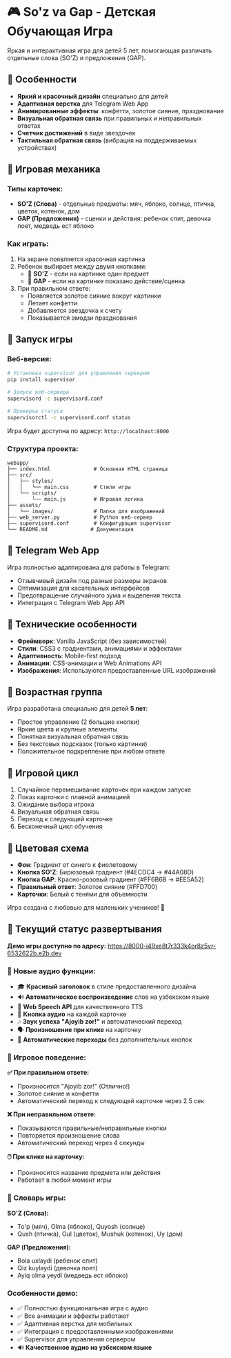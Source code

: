 # 🎮 So'z va Gap - Детская Обучающая Игра

Яркая и интерактивная игра для детей 5 лет, помогающая различать отдельные слова (SO'Z) и предложения (GAP).

## 🌟 Особенности

- **Яркий и красочный дизайн** специально для детей
- **Адаптивная верстка** для Telegram Web App
- **Анимированные эффекты**: конфетти, золотое сияние, празднование
- **Визуальная обратная связь** при правильных и неправильных ответах
- **Счетчик достижений** в виде звездочек
- **Тактильная обратная связь** (вибрация на поддерживаемых устройствах)

## 🎯 Игровая механика

### Типы карточек:
- **SO'Z (Слова)** - отдельные предметы: мяч, яблоко, солнце, птичка, цветок, котенок, дом
- **GAP (Предложения)** - сценки и действия: ребенок спит, девочка поет, медведь ест яблоко

### Как играть:
1. На экране появляется красочная картинка
2. Ребенок выбирает между двумя кнопками:
   - 🔵 **SO'Z** - если на картинке один предмет
   - 🔴 **GAP** - если на картинке показано действие/сценка
3. При правильном ответе:
   - Появляется золотое сияние вокруг картинки
   - Летает конфетти
   - Добавляется звездочка к счету
   - Показывается эмодзи празднования

## 🚀 Запуск игры

### Веб-версия:
```bash
# Установка supervisor для управления сервером
pip install supervisor

# Запуск веб-сервера
supervisord -c supervisord.conf

# Проверка статуса
supervisorctl -c supervisord.conf status
```

Игра будет доступна по адресу: `http://localhost:8000`

### Структура проекта:
```
webapp/
├── index.html              # Основная HTML страница
├── src/
│   ├── styles/
│   │   └── main.css        # Стили игры
│   └── scripts/
│       └── main.js         # Игровая логика
├── assets/
│   └── images/             # Папка для изображений
├── web_server.py           # Python веб-сервер
├── supervisord.conf        # Конфигурация supervisor
└── README.md              # Документация
```

## 📱 Telegram Web App

Игра полностью адаптирована для работы в Telegram:
- Отзывчивый дизайн под разные размеры экранов
- Оптимизация для касательных интерфейсов
- Предотвращение случайного зума и выделения текста
- Интеграция с Telegram Web App API

## 🎨 Технические особенности

- **Фреймворк**: Vanilla JavaScript (без зависимостей)
- **Стили**: CSS3 с градиентами, анимациями и эффектами
- **Адаптивность**: Mobile-first подход
- **Анимации**: CSS-анимации и Web Animations API
- **Изображения**: Используются предоставленные URL изображений

## 👶 Возрастная группа

Игра разработана специально для детей **5 лет**:
- Простое управление (2 большие кнопки)
- Яркие цвета и крупные элементы
- Понятная визуальная обратная связь
- Без текстовых подсказок (только картинки)
- Положительное подкрепление при любом ответе

## 🔄 Игровой цикл

1. Случайное перемешивание карточек при каждом запуске
2. Показ карточки с плавной анимацией
3. Ожидание выбора игрока
4. Визуальная обратная связь
5. Переход к следующей карточке
6. Бесконечный цикл обучения

## 🌈 Цветовая схема

- **Фон**: Градиент от синего к фиолетовому
- **Кнопка SO'Z**: Бирюзовый градиент (#4ECDC4 → #44A08D)  
- **Кнопка GAP**: Красно-розовый градиент (#FF6B6B → #EE5A52)
- **Правильный ответ**: Золотое сияние (#FFD700)
- **Карточки**: Белый с тенями для объемности

Игра создана с любовью для маленьких учеников! 🌟

## 🚀 Текущий статус развертывания

**Демо игры доступно по адресу:** https://8000-i49xe8t7r333k4or8z5vr-6532622b.e2b.dev

### 🎵 Новые аудио функции:
- 🎓 **Красивый заголовок** в стиле предоставленного дизайна  
- 🔊 **Автоматическое воспроизведение** слов на узбекском языке
- 🎤 **Web Speech API** для качественного TTS
- 📢 **Кнопка аудио** на каждой карточке
- 🎶 **Звук успеха "Ajoyib zor!"** и автоматический переход
- 🗣️ **Произношение при клике** на карточку
- 🔄 **Автоматические переходы** без дополнительных кнопок

### 🎯 Игровое поведение:
**✅ При правильном ответе:**
- Произносится "Ajoyib zor!" (Отлично!)
- Золотое сияние и конфетти
- Автоматический переход к следующей карточке через 2.5 сек

**❌ При неправильном ответе:** 
- Показываются правильные/неправильные кнопки
- Повторяется произношение слова
- Автоматический переход через 4 секунды

**🖱️ При клике на карточку:**
- Произносится название предмета или действия
- Работает в любой момент игры

### 🎯 Словарь игры:
**SO'Z (Слова):**
- To'p (мяч), Olma (яблоко), Quyosh (солнце)
- Qush (птичка), Gul (цветок), Mushuk (котенок), Uy (дом)

**GAP (Предложения):**
- Bola uxlaydi (ребенок спит)
- Qiz kuylaydi (девочка поет)  
- Ayiq olma yeydi (медведь ест яблоко)

### Особенности демо:
- ✅ Полностью функциональная игра с аудио
- ✅ Все анимации и эффекты работают
- ✅ Адаптивная верстка для мобильных
- ✅ Интеграция с предоставленными изображениями
- ✅ Supervisor для управления сервером
- 🔊 **Качественное аудио на узбекском языке**